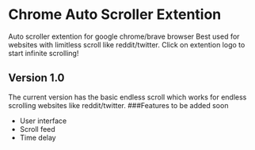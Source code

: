# Chrome Auto Scroller Extention
 Auto scroller extention for google chrome/brave browser
 Best used for websites with limitless scroll like reddit/twitter. 
 Click on extention logo to start infinite scrolling!

## Version 1.0

The current version has the basic endless scroll which works for endless scrolling websites like reddit/twitter.
###Features to be added soon
   - User interface
   - Scroll feed
   - Time delay

